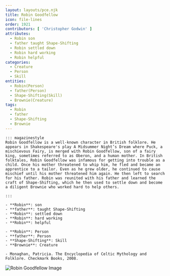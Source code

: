 ```yaml
---
layout: layouts/pce.njk
title: Robin Goodfellow
icon: file-lines
order: 1921
contributors: [ 'Christopher Godwin' ]
attributes:
  - Robin son
  - father taught Shape-Shifting
  - Robin settled down
  - Robin hard working
  - Robin helpful
categories:
  - Creature
  - Person
  - Skill
entities:
  - Robin(Person)
  - father(Person)
  - Shape-Shifting(Skill)
  - Brownie(Creature)
tags:
  - Robin
  - father
  - Shape-Shifting
  - Brownie
---
```

``` tab [group1:Info]
::: magazinestyle
Robin Goodfellow is a well-known character in British folklore. He appears in Shakespeare's play A Midsummer Night’s Dream where Puck, a mischievous Fairy, is merged with Robin Goodfellow, son of a fairy king, sometimes referred to as Oberon, and a human mother. In British folktales, Robin Goodfellow was infamous for getting into trouble as a child. Once his mother threatened to whip him, he fled and became an apprentice to a tailor. Even as he grew older, he continued to cause mischief until his mother threatened him again. He then left to search for his father. Robin was reunited with his father and learned the craft of Shape-Shifting, which he then used to settle down and become a diligent Brownie who worked hard to help others.

:::
```
``` tab [group1:Attributes]
- **Robin**: son
- **father**: taught Shape-Shifting
- **Robin**: settled down
- **Robin**: hard working
- **Robin**: helpful
```
``` tab [group1:Entities]
- **Robin**: Person
- **father**: Person
- **Shape-Shifting**: Skill
- **Brownie**: Creature
```
``` tab [group1:Sources]
- Monaghan, Patricia. The Encyclopedia of Celtic Mythology and Folklore. Checkmark Books, 2008.
```
![Robin Goodfellow Image](['https://upload.wikimedia.org/wikipedia/commons/4/48/Puck_1629.JPG'])
